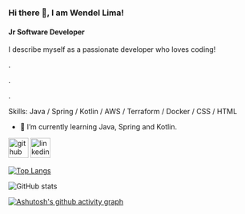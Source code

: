 <!--
**lima-wendel/lima-wendel** is a ✨ _special_ ✨ repository because its `README.md` (this file) appears on your GitHub profile.

Here are some ideas to get you started:

- 🔭 I’m currently working on ...
- 🌱 I’m currently learning ...
- 👯 I’m looking to collaborate on ...
- 🤔 I’m looking for help with ...
- 💬 Ask me about ...
- 📫 How to reach me: ...
- 😄 Pronouns: ...
- ⚡ Fun fact: ...
-->
### Hi there 👋, I am Wendel Lima!
#### Jr Software Developer
I describe myself as a passionate developer who loves coding!

.

.

.

Skills: Java / Spring / Kotlin / AWS / Terraform / Docker / CSS / HTML

- 🌱 I’m currently learning Java, Spring and Kotlin. 


[<img src='https://cdn.jsdelivr.net/npm/simple-icons@3.0.1/icons/github.svg' alt='github' height='40'>](https://github.com/lima-wendel)  [<img src='https://cdn.jsdelivr.net/npm/simple-icons@3.0.1/icons/linkedin.svg' alt='linkedin' height='40'>](https://www.linkedin.com/in/wendellima/)  

[![Top Langs](https://github-readme-stats.vercel.app/api/top-langs/?username=lima-wendel)](https://github.com/anuraghazra/github-readme-stats)

![GitHub stats](https://github-readme-stats.vercel.app/api?username=lima-wendel&show_icons=true)  


[![Ashutosh's github activity graph](https://activity-graph.herokuapp.com/graph?username=lima-wendel&bg_color=fffff0&color=708090&line=24292e&point=24292e&area=true&hide_border=false)](https://github.com/lima-wendel/github-readme-activity-graph)








